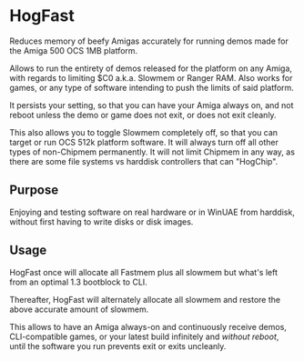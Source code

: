 # HogFast
Reduces memory of beefy Amigas accurately for running demos made for the Amiga 500 OCS 1MB platform.

Allows to run the entirety of demos released for the platform on any Amiga, with regards to limiting $C0 a.k.a. Slowmem or Ranger RAM. Also works for games, or any type of software intending to push the limits of said platform.

It persists your setting, so that you can have your Amiga always on, and not reboot unless the demo or game does not exit, or does not exit cleanly.

This also allows you to toggle Slowmem completely off, so that you can target or run OCS 512k platform software. It will always turn off all other types of non-Chipmem permanently. It will not limit Chipmem in any way, as there are some file systems vs harddisk controllers that can "HogChip".

## Purpose
Enjoying and testing software on real hardware or in WinUAE from harddisk, without first having to write disks or disk images.

## Usage
HogFast once will allocate all Fastmem plus all slowmem but what's left from an optimal 1.3 bootblock to CLI.

Thereafter, HogFast will alternately allocate all slowmem and restore the above accurate amount of slowmem.

This allows to have an Amiga always-on and continuously receive demos, CLI-compatible games, or your latest build infinitely and *without reboot*, until the software you run prevents exit or exits uncleanly.
